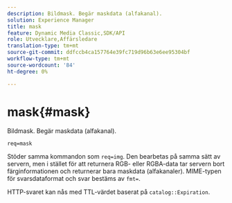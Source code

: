 ```yaml
---
description: Bildmask. Begär maskdata (alfakanal).
solution: Experience Manager
title: mask
feature: Dynamic Media Classic,SDK/API
role: Utvecklare,Affärsledare
translation-type: tm+mt
source-git-commit: ddfccb4ca157764e39fc719d96b63e6ee95304bf
workflow-type: tm+mt
source-wordcount: '84'
ht-degree: 0%

---
```



# mask{#mask}

Bildmask. Begär maskdata (alfakanal).

`req=mask`

Stöder samma kommandon som `req=img`. Den bearbetas på samma sätt av servern, men i stället för att returnera RGB- eller RGBA-data tar servern bort färginformationen och returnerar bara maskdata (alfakanaler). MIME-typen för svarsdataformat och svar bestäms av `fmt=`.

HTTP-svaret kan nås med TTL-värdet baserat på `catalog::Expiration`.
